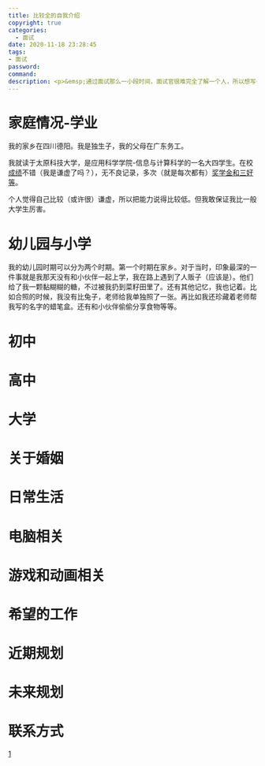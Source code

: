 ```yaml
---
title: 比较全的自我介绍
copyright: true
categories:
  - 面试
date: 2020-11-18 23:28:45
tags:
- 面试
password:
command:
description: <p>&emsp;通过面试那么一小段时间，面试官很难完全了解一个人，所以想写一点自我介绍，向大家展示我。</p><p>&emsp;感谢每一个给我机会的面试官。</p><p>&emsp;感觉写细一些，可以用来相亲。哈哈，一举两得。</p>
---
```




# 家庭情况-学业

我的家乡在四川德阳。我是独生子，我的父母在广东务工。

我就读于太原科技大学，是应用科学学院-信息与计算科学的一名大四学生。在校[成绩](1)不错（我是谦虚了吗？），无不良记录，多次（就是每次都有）[奖学金和三好等](2)。

个人觉得自己比较（或许很）谦虚，所以把能力说得比较低。但我敢保证我比一般大学生厉害。

# 幼儿园与小学

我的幼儿园时期可以分为两个时期。第一个时期在家乡。对于当时，印象最深的一件事就是我那天没有和小伙伴一起上学，我在路上遇到了人贩子（应该是）。他们给了我一颗黏糊糊的糖，不过被我扔到菜籽田里了。还有其他记忆，我也记着。比如合照的时候，我没有比兔子，老师给我单独照了一张。再比如我还珍藏着老师帮我写的名字的蜡笔盒。还有和小伙伴偷偷分享食物等等。





# 初中



# 高中



# 大学



# 关于婚姻



# 日常生活



# 电脑相关



# 游戏和动画相关

# 希望的工作





# 近期规划



# 未来规划



# 联系方式









[1](www.baidu.com)
